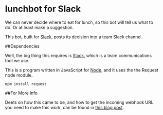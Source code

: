 # lunchbot for Slack
We can never decide where to eat for lunch, so this bot will tell us what to do. Or at least make a suggestion. 

This bot, built for [Slack](https://slack.com/), posts its decision into a team Slack channel.

##Dependencies

Well, the big thing this requires is [Slack](https://slack.com/), which is a team communications tool we use.

This is a program written in JavaScript for [Node](http://nodejs.org/), and it uses the the Request node module.

	npm install request
	
##For More info

Deets on how this came to be, and how to get the incoming webhook URL you need to make this work, can be found in [this blog post](http://johnkeefe.net/make-every-week-lunch-bot "Make Every Week: Lunch Bot - johnkeefe.net").